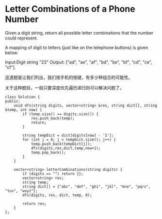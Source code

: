 Letter Combinations of a Phone Number
======================

Given a digit string, return all possible letter combinations that the number could represent.

A mapping of digit to letters (just like on the telephone buttons) is given below.

Input:Digit string "23"
Output: ["ad", "ae", "af", "bd", "be", "bf", "cd", "ce", "cf"].

这道题是让我们列出，我们按手机的按键，有多少种组合的可能性。

关于这种题目，一般只要深度优先遍历递归则可以解决问题了。

```
class Solution {
public:
    void dfs(string digits, vector<string> &res, string dict[], string &temp, int now) {
        if (temp.size() == digits.size()) {
            res.push_back(temp);
            return;
        }

        string tempDict = dict[digits[now] - '2'];
        for (int j = 0; j < tempDict.size(); j++) {
            temp.push_back(tempDict[j]);
            dfs(digits,res,dict,temp,now+1);
            temp.pop_back();
        }
    }

    vector<string> letterCombinations(string digits) {
        if (digits == "") return {};
        vector<string> res;
        string temp;
        string dict[] = {"abc", "def", "ghi", "jkl", "mno", "pqrs", "tuv", "wxyz"};
        dfs(digits, res, dict, temp, 0);

        return res;
    }
};
```

